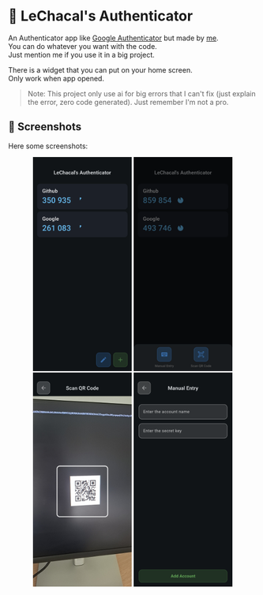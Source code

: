 # 🔐 LeChacal's Authenticator

An Authenticator app like [Google Authenticator](https://play.google.com/store/apps/details?id=com.google.android.apps.authenticator2) but made by [me](https://github.com/Dev-LeChacal). \
You can do whatever you want with the code. \
Just mention me if you use it in a big project.

There is a widget that you can put on your home screen. \
Only work when app opened.

> Note: This project only use ai for big errors that I can't fix (just explain the error, zero code generated). Just remember I'm not a pro.

## 📸 Screenshots

Here some screenshots:

<p align="center">
  <img src="screenshots/home_screen.png" alt="Home Screen" width="200"/>
  <img src="screenshots/add_account.png" alt="Add Account" width="200"/>
  <img src="screenshots/qr_scanner.png" alt="QR Code Scanner" width="200"/>
  <img src="screenshots/manual_entry.png" alt="Manual Entry" width="200"/>
</p>
